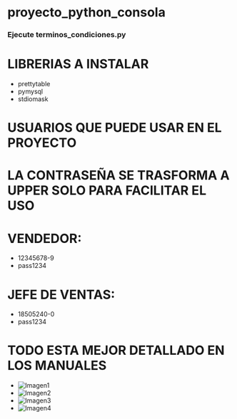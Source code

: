 # proyecto_python_consola
### Ejecute terminos_condiciones.py
# LIBRERIAS A INSTALAR
- prettytable
- pymysql
- stdiomask

# USUARIOS QUE PUEDE USAR EN EL PROYECTO
# LA CONTRASEÑA SE TRASFORMA A UPPER SOLO PARA FACILITAR EL USO

# VENDEDOR:
- 12345678-9
- pass1234 

# JEFE DE VENTAS:
- 18505240-0
- pass1234

# TODO ESTA MEJOR DETALLADO EN LOS MANUALES
- ![Imagen1](https://github.com/fersrm/proyecto_python_consola/assets/109872737/75e3f984-1ef4-4b92-b634-ac71d77134b2)
- ![Imagen2](https://github.com/fersrm/proyecto_python_consola/assets/109872737/5c0f1bbe-6deb-4d6e-ba90-292cd684eed2)
- ![Imagen3](https://github.com/fersrm/proyecto_python_consola/assets/109872737/129c8e95-03ee-4d4c-b3fb-2829a14db5ea)
- ![Imagen4](https://github.com/fersrm/proyecto_python_consola/assets/109872737/aefc130d-3c10-4a22-9de4-16a3cc58df36)
